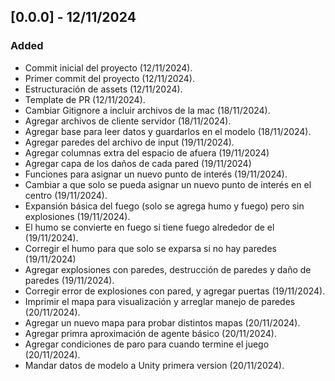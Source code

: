 ## [0.0.0] - 12/11/2024

### Added 

- Commit inicial del proyecto (12/11/2024).
- Primer commit del proyecto (12/11/2024).
- Estructuración de assets (12/11/2024).
- Template de PR (12/11/2024).
- Cambiar Gitignore a incluir archivos de la mac (18/11/2024).
- Agregar archivos de cliente servidor (18/11/2024).
- Agregar base para leer datos y guardarlos en el modelo (18/11/2024).
- Agregar paredes del archivo de input (19/11/2024).
- Agregar columnas extra del espacio de afuera (19/11/2024)
- Agregar capa de los daños de cada pared (19/11/2024)
- Funciones para asignar un nuevo punto de interés (19/11/2024).
- Cambiar a que solo se pueda asignar un nuevo punto de interés en el centro (19/11/2024).
- Expansión básica del fuego (solo se agrega humo y fuego) pero sin explosiones (19/11/2024).
- El humo se convierte en fuego si tiene fuego alrededor de el (19/11/2024).
- Corregir el humo para que solo se exparsa si no hay paredes (19/11/2024)
- Agregar explosiones con paredes, destrucción de paredes y daño de paredes (19/11/2024).
- Corregir error de explosiones con pared, y agregar puertas (19/11/2024).
- Imprimir el mapa para visualización y arreglar manejo de paredes (20/11/2024).
- Agregar un nuevo mapa para probar distintos mapas (20/11/2024).
- Agregar primra aproximación de agente básico (20/11/2024).
- Agregar condiciones de paro para cuando termine el juego (20/11/2024).
- Mandar datos de modelo a Unity primera version (20/11/2024).